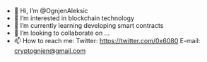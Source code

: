 - 👋 Hi, I’m @OgnjenAleksic
- 👀 I’m interested in blockchain technology 
- 🌱 I’m currently learning developing smart contracts 
- 💞️ I’m looking to collaborate on ...
- 📫 How to reach me: Twitter: https://twitter.com/0x6080 E-mail: cryptognjen@gmail.com

<!---
OgnjenAleksic/OgnjenAleksic is a ✨ special ✨ repository because its `README.md` (this file) appears on your GitHub profile.
You can click the Preview link to take a look at your changes.
--->
